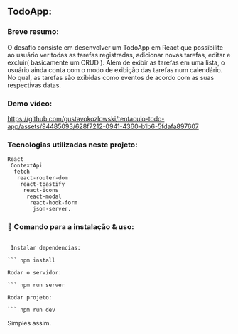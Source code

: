 ## TodoApp:

### Breve resumo:

O desafio consiste em desenvolver um TodoApp em React que possibilite ao usuário ver todas as tarefas registradas, adicionar novas tarefas, editar e excluir( basicamente um CRUD ). Além de exibir as tarefas em uma lista, o usuário ainda conta com o modo de exibição das tarefas num calendário. No qual, as tarefas são exibidas como eventos de acordo com as suas respectivas datas.

### Demo video:




https://github.com/gustavokozlowski/tentaculo-todo-app/assets/94485093/628f7212-0941-4360-b1b6-5fdafa897607



### Tecnologias utilizadas neste projeto:

```
React
 ContextApi
  fetch
   react-router-dom
    react-toastify
     react-icons
      react-modal
       react-hook-form
        json-server.
```

### 🔧 Comando para a instalação & uso:

````

 Instalar dependencias:

``` npm install

Rodar o servidor:

``` npm run server

Rodar projeto:

``` npm run dev

````

Simples assim.

